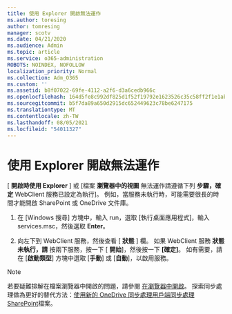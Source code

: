 ```yaml
---
title: 使用 Explorer 開啟無法運作
ms.author: toresing
author: tomresing
manager: scotv
ms.date: 04/21/2020
ms.audience: Admin
ms.topic: article
ms.service: o365-administration
ROBOTS: NOINDEX, NOFOLLOW
localization_priority: Normal
ms.collection: Adm_O365
ms.custom: ''
ms.assetid: b8f07022-69fe-4112-a2f6-d3a6cedb966c
ms.openlocfilehash: 164d5fe8c992df825d1f52f19792e1623526c35c58ff2f1e1ab601fdcf5f0f53
ms.sourcegitcommit: b5f7da89a650d2915dc652449623c78be6247175
ms.translationtype: MT
ms.contentlocale: zh-TW
ms.lasthandoff: 08/05/2021
ms.locfileid: "54011327"
---
```

# <a name="open-with-explorer-isnt-working"></a>使用 Explorer 開啟無法運作

[ **開啟時使用 Explorer** ] 或 [檔案 **瀏覽器中的視圖** 無法運作請遵循下列 **步驟，確定** WebClient 服務已設定為執行]。 例如，當服務未執行時，可能需要很長的時間才能開啟 SharePoint 或 OneDrive 文件庫。 
  
1. 在 [Windows 搜尋] 方塊中，輸入 run，選取 [執行桌面應用程式]，輸入 services.msc，然後選取 **Enter**。
    
2. 向左下到 WebClient 服務，然後查看 [ **狀態** ] 欄。 如果 WebClient 服務 **狀態未執行，請** 按兩下服務，按一下 [ **開始**]，然後按一下 **[確定]**。 如有需要，請在 [**啟動類型**] 方塊中選取 [**手動**] 或 [**自動**]，以啟用服務。 
    
> [!NOTE]
> 若要疑難排解在檔案瀏覽器中開啟的問題，請參閱 [在瀏覽器中開啟](https://go.microsoft.com/fwlink/?linkid=871665)。 探索同步處理做為更好的替代方法：[使用新的 OneDrive 同步處理用戶端同步處理 SharePoint](https://go.microsoft.com/fwlink/?linkid=871666)檔案。 
  

